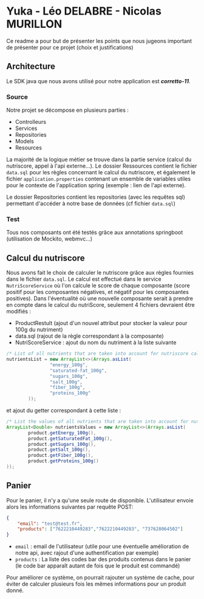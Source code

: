 # Yuka - Léo DELABRE - Nicolas MURILLON

Ce readme a pour but de présenter les points que nous jugeons important de présenter pour ce projet (choix et justifications)

## Architecture 

Le SDK java que nous avons utilisé pour notre application est ***corretto-11***.

### Source

Notre projet se décompose en plusieurs parties :

- Controlleurs
- Services
- Repositories
- Models
- Resources

La majorité de la logique métier se trouve dans la partie service (calcul du nutriscore, appel à l'api externe...). Le dossier Ressources contient le fichier `data.sql` pour les règles concernant le calcul du nutriscore, et également le fichier `application.properties` contenant un ensemble de variables utiles pour le contexte de l'application spring (exemple : lien de l'api externe).

Le dossier Repositories contient les repositories (avec les requêtes sql) permettant d'accéder à notre base de données (cf fichier `data.sql`)

### Test

Tous nos composants ont été testés grâce aux annotations springboot (utilisation de Mockito, webmvc...)

## Calcul du nutriscore

Nous avons fait le choix de calculer le nutriscore grâce aux règles fournies dans le fichier `data.sql`. Le calcul est effectué dans le service `NutriScoreService` où l'on calcule le score de chaque composante (score positif pour les composantes négatives, et négatif pour les composantes positives). Dans l'éventualité où une nouvelle composante serait à prendre en compte dans le calcul du nutriScore, seulement 4 fichiers devraient être modifiés :

 - ProductRestult (ajout d'un nouvel attribut pour stocker la valeur pour 100g du nutriment)
 - data.sql (rajout de la règle correspondant à la composante)
 - NutriScoreService : ajout du nom du nutriment à la liste suivante

```java
/* List of all nutrients that are taken into account for nutriscore calculation */
nutrientsList = new ArrayList<>(Arrays.asList(
                "energy_100g",
                "saturated-fat_100g",
                "sugars_100g",
                "salt_100g",
                "fiber_100g",
                "proteins_100g"
        ));
```

et ajout du getter correspondant à cette liste :

```java
/* List the values of all nutrients that are taken into account for nutriscore calculation */
ArrayList<Double> nutrientsValues = new ArrayList<>(Arrays.asList(
        product.getEnergy_100g(),
        product.getSaturatedFat_100g(),
        product.getSugars_100g(),
        product.getSalt_100g(),
        product.getFiber_100g(),
        product.getProteins_100g()
));
```

## Panier

Pour le panier, il n'y a qu'une seule route de disponible. L'utilisateur envoie alors les informations suivantes par requête POST: 

```json
{
	"email": "test@test.fr",
	"products": ["7622210449283","7622210449283", "737628064502"]
}
```

- `email` : email de l'utilisateur (utile pour une éventuelle amélioration de notre api, avec rajout d'une authentification par exemple)
- `products` : La liste des codes bar des produits contenus dans le panier (le code bar apparaît autant de fois que le produit est commandé)

Pour améliorer ce système, on pourrait rajouter un système de cache, pour éviter de calculer plusieurs fois les mêmes informations pour un produit donné.
